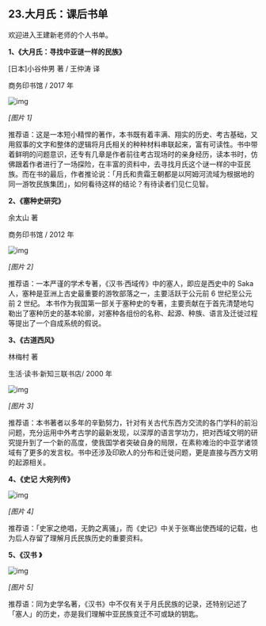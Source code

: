 ## 23.大月氏：课后书单
欢迎进入王建新老师的个人书单。


**1、《大月氏：寻找中亚谜一样的民族》**


[日本]小谷仲男 著 / 王仲涛 译


商务印书馆 / 2017 年


![img](https://pic3.zhimg.com/v2-bd5c986076f131bcaa92a8467cf915d6.webp)

*[图片 1]* 


推荐语：这是一本短小精悍的著作，本书既有着丰满、翔实的历史、考古基础，又用叙事的文字和整体的逻辑将月氏相关的种种材料串联起来，富有可读性。书中带着鲜明的问题意识，还专有几章是作者前往考古现场时的亲身经历，读本书时，仿佛跟着作者进行了一场探险，在丰富的资料中，去寻找月氏这个谜一样的中亚民族。而在书的最后，作者推论说：「月氏和贵霜王朝都是以阿姆河流域为根据地的同一游牧民族集团」，如何看待这样的结论？有待读者们见仁见智。


**2、《塞种史研究》**


余太山 著


商务印书馆 / 2012 年


![img](https://pic1.zhimg.com/v2-d0df3b3cde43fd9aee0967b52b091c90.webp)

*[图片 2]* 


推荐语：一本严谨的学术专著，《汉书·西域传》中的塞人，即应是西史中的 Saka 人，塞种是亚洲上古史最重要的游牧部落之一，主要活跃于公元前 6 世纪至公元前 2 世纪。 本书作为我国第一部关于塞种史的专著，主要贡献在于首先清楚地勾勒出了塞种历史的基本轮廓，对塞种各组份的名称、起源、种族、语言及迁徙过程等提出了一个自成系统的假说。


**3、《古道西风》**


林梅村 著


生活·读书·新知三联书店/ 2000 年


![img](https://pic2.zhimg.com/v2-7faf68e409d58aa2c69e6e3b1e28fd4f.webp)

*[图片 3]* 


推荐语：本书著者以多年的辛勤努力，针对有关古代东西方交流的各门学科的前沿问题，充分运用中外考古学的最新发现，以深厚的语言学功力，把对西域文明的研究提升到了一个新的高度，使我国学者突破自身的局限，在素称难治的中亚学诸领域有了更多的发言权。书中还涉及印欧人的分布和迁徙问题，更是直接与西方文明的起源相关。


**4、《史记** **大宛列传》**


![img](https://pic4.zhimg.com/v2-49352c791c8d396afefd5bf8fc52ee4c.webp)

*[图片 4]* 


推荐语：「史家之绝唱，无韵之离骚」，而《史记》中关于张骞出使西域的记载，也为后人存留了理解月氏民族历史的重要资料。


**5、《汉书** **》**


![img](https://pic3.zhimg.com/v2-d5a5e6b4aa35b5e26642a14ff412eeda.webp)

*[图片 5]* 


推荐语：同为史学名著，《汉书》中不仅有关于月氏民族的记录，还特别记述了「塞人」的历史，亦是我们理解中亚民族变迁不可或缺的钥匙。

